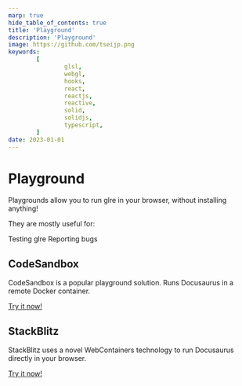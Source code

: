 ```yaml
---
marp: true
hide_table_of_contents: true
title: 'Playground'
description: 'Playground'
image: https://github.com/tseijp.png
keywords:
        [
                glsl,
                webgl,
                hooks,
                react,
                reactjs,
                reactive,
                solid,
                solidjs,
                typescript,
        ]
date: 2023-01-01
---
```


# Playground

Playgrounds allow you to run glre in your browser, without installing anything!

They are mostly useful for:

Testing glre
Reporting bugs

## CodeSandbox

CodeSandbox is a popular playground solution. Runs Docusaurus in a remote Docker container.

[Try it now!](https://codesandbox.io)

## StackBlitz

StackBlitz uses a novel WebContainers technology to run Docusaurus directly in your browser.

[Try it now!](https://https://stackblitz.com/)
